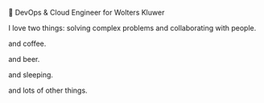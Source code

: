 💼 DevOps & Cloud Engineer for Wolters Kluwer

I love two things: solving complex problems and collaborating with people.

and coffee.

and beer.

and sleeping.

and lots of other things.
